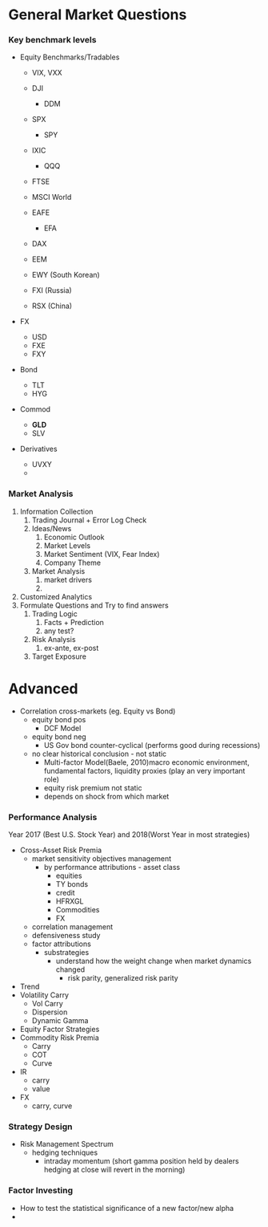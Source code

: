 # General Market Questions

### Key benchmark levels

* Equity Benchmarks/Tradables

  * VIX, VXX

  * DJI

    * DDM

  * SPX

    * SPY

  * IXIC
    * QQQ
  * FTSE
  * MSCI World
  * EAFE
    * EFA
  * DAX
  * EEM
  * EWY \(South Korean\)
  * FXI \(Russia\)
  * RSX \(China\)

* FX

  * USD
  * FXE
  * FXY

* Bond
  * TLT
  * HYG
* Commod
  * **GLD**
  * SLV
* Derivatives
  * UVXY
  * 



### Market Analysis

1. Information Collection
   1. Trading Journal + Error Log Check
   2. Ideas/News
      1. Economic Outlook
      2. Market Levels
      3. Market Sentiment \(VIX, Fear Index\)
      4. Company Theme
   3. Market Analysis
      1. market drivers
      2. 
2. Customized Analytics
3. Formulate Questions and Try to find answers
   1. Trading Logic
      1. Facts + Prediction 
      2. any test?
   2. Risk Analysis
      1. ex-ante, ex-post
   3. Target Exposure 

# 

# Advanced

* Correlation cross-markets \(eg. Equity vs Bond\)
  * equity bond pos
    * DCF Model
  * equity bond neg
    * US Gov bond counter-cyclical \(performs good during recessions\)
  * no clear historical conclusion - not static
    * Multi-factor Model\(Baele, 2010\)macro economic environment, fundamental factors, liquidity proxies \(play an very important role\)
    * equity risk premium not static
    * depends on shock from which market



### Performance Analysis

Year 2017 \(Best U.S. Stock Year\) and 2018\(Worst Year in most strategies\)

* Cross-Asset Risk Premia
  * market sensitivity objectives management
    * by performance attributions - asset class
      * equities
      * TY bonds
      * credit
      * HFRXGL
      * Commodities
      * FX
  * correlation management
  * defensiveness study
  * factor attributions
    * substrategies
      * understand how the weight change when market dynamics changed 
        * risk parity, generalized risk parity 
* Trend 
* Volatility Carry
  * Vol Carry
  * Dispersion
  * Dynamic Gamma
* Equity Factor Strategies
* Commodity Risk Premia
  * Carry
  * COT
  * Curve
* IR
  * carry
  * value
* FX
  * carry, curve

### Strategy Design

* Risk Management Spectrum
  * hedging techniques
    * intraday momentum \(short gamma position held by dealers hedging at close will revert in the morning\)

### Factor Investing

* How to test the statistical significance of a new factor/new alpha
* 


